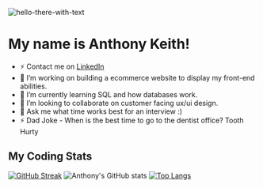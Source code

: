  ![hello-there-with-text](https://user-images.githubusercontent.com/105818064/227751657-cdeb4ca7-4b38-49dc-bc1f-d1be31b4690e.gif)
 
 

# My name is Anthony Keith!




- ⚡ Contact me on [LinkedIn](https://www.linkedin.com/in/anthony-keith/)
- 🔭 I’m working on building a ecommerce website to display my front-end abilities.
- 🌱 I’m currently learning SQL and how databases work.
- 👯 I’m looking to collaborate on customer facing ux/ui design.
- 💬 Ask me what time works best for an interview :)
- ⚡ Dad Joke - When is the best time to go to the dentist office? Tooth Hurty

## My Coding Stats
[![GitHub Streak](https://streak-stats.demolab.com?user=AnthonyKeith15&theme=tokyonight&border_radius=19&date_format=M%20j%5B%2C%20Y%5D&mode=weekly)](https://git.io/streak-stats)
![Anthony's GitHub stats](https://github-readme-stats.vercel.app/api?username=AnthonyKeith15&show_icons=true&theme=tokyonight&border_radius=19)
[![Top Langs](https://github-readme-stats.vercel.app/api/top-langs/?username=AnthonyKeith15&layout=compact)](https://github.com/AnthonyKeith15/github-readme-stats)


